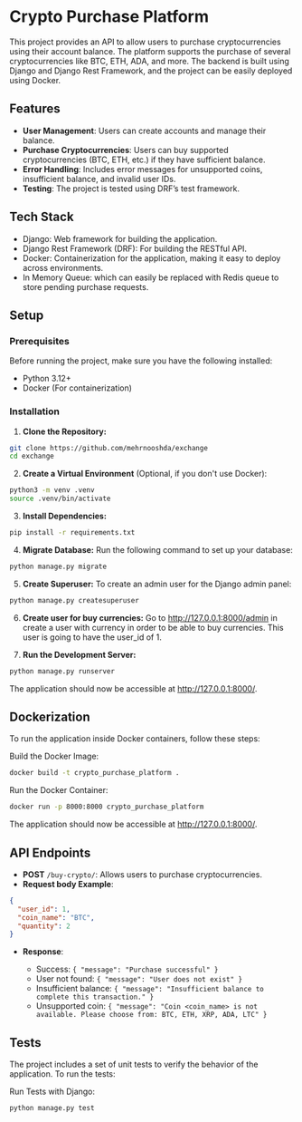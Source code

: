 

# Crypto Purchase Platform

This project provides an API to allow users to purchase cryptocurrencies using their account balance. The platform 
supports the purchase of several cryptocurrencies like BTC, ETH, ADA, and more. The backend is built using Django and 
Django Rest Framework, and the project can be easily deployed using Docker. 

## Features

- **User Management**:
Users can create accounts and manage their balance.
- **Purchase Cryptocurrencies**: Users can buy supported cryptocurrencies (BTC, ETH, etc.) if they have sufficient balance.
- **Error Handling**: Includes error messages for unsupported coins, insufficient balance, and invalid user IDs.
- **Testing**: The project is tested using DRF’s test framework.

## Tech Stack

- Django: Web framework for building the application.
- Django Rest Framework (DRF): For building the RESTful API.
- Docker: Containerization for the application, making it easy to deploy across environments.
- In Memory Queue: which can easily be replaced with Redis queue to store pending purchase requests.
## Setup
### Prerequisites

Before running the project, make sure you have the following installed:

- Python 3.12+
- Docker (For containerization)


### Installation

1. **Clone the Repository:**

```bash
git clone https://github.com/mehrnooshda/exchange
cd exchange
```

2. **Create a Virtual Environment** (Optional, if you don't use Docker):

```bash
python3 -m venv .venv
source .venv/bin/activate 
```
3. **Install Dependencies:**

```bash
pip install -r requirements.txt
```
4. **Migrate Database:** Run the following command to set up your database:

```bash 
python manage.py migrate
```

5. **Create Superuser:** To create an admin user for the Django admin panel:

```bash
python manage.py createsuperuser
```
6. **Create user for buy currencies:** Go to http://127.0.0.1:8000/admin in create a user with currency in order to be
able to buy currencies. This user is going to have the user_id of 1.

7. **Run the Development Server:**
```bash
python manage.py runserver
```
The application should now be accessible at http://127.0.0.1:8000/.

## Dockerization

To run the application inside Docker containers, follow these steps:

Build the Docker Image:
```bash
docker build -t crypto_purchase_platform .
```
Run the Docker Container:
```bash
docker run -p 8000:8000 crypto_purchase_platform
```
The application should now be accessible at http://127.0.0.1:8000/.




## API Endpoints

- **POST** `/buy-crypto/`: Allows users to purchase cryptocurrencies.
- **Request body Example**:
```json
{
  "user_id": 1,
  "coin_name": "BTC",
  "quantity": 2
}
```

- **Response**:

  
  + Success: `{ "message": "Purchase successful" }`
  + User not found: `{ "message": "User does not exist" }`
  + Insufficient balance: `{ "message": "Insufficient balance to complete this transaction." }`
  + Unsupported coin: `{ "message": "Coin <coin_name> is not available. Please choose from: BTC, ETH, XRP, ADA, LTC" }`

## Tests

The project includes a set of unit tests to verify the behavior of the application. To run the tests:

Run Tests with Django:

```BASH
python manage.py test
```
